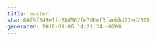 ```yaml
---
title: master
sha: 60f9f349e1fc88d562fe7d6ef3faebbd22ed2308
generated: 2018-09-06 14:21:34 +0200
---
```

